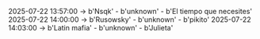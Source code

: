 2025-07-22 13:57:00 -> b'Nsqk' - b'unknown' - b'El tiempo que necesites'
2025-07-22 14:00:00 -> b'Rusowsky' - b'unknown' - b'pikito'
2025-07-22 14:03:00 -> b'Latin mafia' - b'unknown' - b'Julieta'
